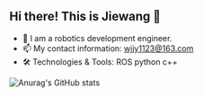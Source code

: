 ## Hi there! This is Jiewang 👋

- 🔭 I am a robotics development engineer.
- 📫 My contact information: wjjy1123@163.com
- 🛠️ Technologies & Tools: ROS  python  c++

![Anurag's GitHub stats](https://github-readme-stats.vercel.app/api?username=jie0110&show_icons=true&theme=radical)

